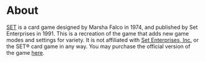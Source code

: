 # About

[SET](https://en.wikipedia.org/wiki/Set_(card_game)) is a card game designed by Marsha Falco in 1974, and published by Set Enterprises in 1991. This is a recreation of the game that adds new game modes and settings for variety. It is not affiliated with [Set Enterprises, Inc.](https://www.setgame.com/) or the SET® card game in any way. You may purchase the official version of the game [here](https://www.playmonster.com/product/set/).
